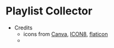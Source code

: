 # Playlist Collector

- Credits
  - icons from [Canva](https://www.canva.com/), [ICON8](https://icons8.com/), [flaticon](https://www.flaticon.com/)
  - 